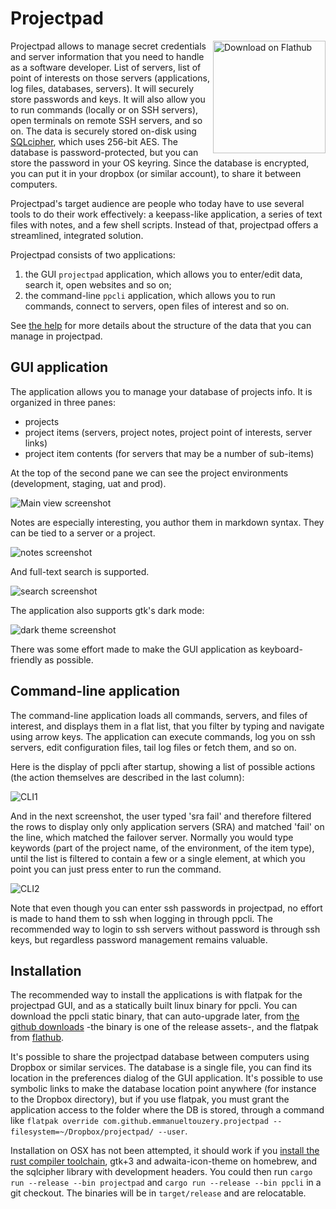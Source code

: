 # Projectpad

<a href='https://flathub.org/apps/details/com.github.emmanueltouzery.projectpad'><img width='180' align='right' alt='Download on Flathub' src='https://flathub.org/assets/badges/flathub-badge-en.png'/></a>

Projectpad allows to manage secret credentials and server information that you need to handle as a software developer. List of servers, list of point of interests on those servers (applications, log files, databases, servers). It will securely store passwords and keys. It will also allow you to run commands (locally or on SSH servers), open terminals on remote SSH servers, and so on.
The data is securely stored on-disk using [SQLcipher][], which uses 256-bit AES. The database is password-protected, but you can store the password in your OS keyring. Since the database is encrypted, you can put it in your dropbox (or similar account), to share it between computers.

Projectpad's target audience are people who today have to use several tools to do their work effectively: a keepass-like application, a series of text files with notes, and a few shell scripts. Instead of that, projectpad offers a streamlined, integrated solution.

Projectpad consists of two applications:

1. the GUI `projectpad` application, which allows you to enter/edit data, search it, open websites and so on;
2. the command-line `ppcli` application, which allows you to run commands, connect to servers, open files of interest and so on.

See [the help](https://github.com/emmanueltouzery/projectpad2/wiki/Help) for more details about the structure of the data that you can manage in projectpad.

## GUI application

The application allows you to manage your database of projects info. It is organized in three panes:

- projects
- project items (servers, project notes, project point of interests, server links)
- project item contents (for servers that may be a number of sub-items)

At the top of the second pane we can see the project environments (development, staging, uat and prod).

![Main view screenshot](https://raw.githubusercontent.com/wiki/emmanueltouzery/projectpad2/pics/gui1.png)

Notes are especially interesting, you author them in markdown syntax. They can be tied to a server or a project.

![notes screenshot](https://raw.githubusercontent.com/wiki/emmanueltouzery/projectpad2/pics/notes.png)

And full-text search is supported.

![search screenshot](https://raw.githubusercontent.com/wiki/emmanueltouzery/projectpad2/pics/gui2.png)

The application also supports gtk's dark mode:

![dark theme screenshot](https://raw.githubusercontent.com/wiki/emmanueltouzery/projectpad2/pics/gui_dark1.png)

There was some effort made to make the GUI application as keyboard-friendly as possible.

## Command-line application

The command-line application loads all commands, servers, and files of interest, and displays them in a flat list, that you filter by typing and navigate using arrow keys. The application can execute commands, log you on ssh servers, edit configuration files, tail log files or fetch them, and so on.

Here is the display of ppcli after startup, showing a list of possible actions (the action themselves are described in the last column):

![CLI1](https://raw.githubusercontent.com/wiki/emmanueltouzery/projectpad2/pics/cli1.svg)

And in the next screenshot, the user typed 'sra fail' and therefore filtered the rows to display only only application servers (SRA) and matched 'fail' on the line, which matched the failover server.
Normally you would type keywords (part of the project name, of the environment, of the item type), until the list is filtered to contain a few or a single element, at which you point you can just press enter to run the command.

![CLI2](https://raw.githubusercontent.com/wiki/emmanueltouzery/projectpad2/pics/cli2.svg)

Note that even though you can enter ssh passwords in projectpad, no effort is made to hand them to ssh when logging in through ppcli. The recommended way to login to ssh servers without password is through ssh keys, but regardless password management remains valuable.

[sqlcipher]: https://www.zetetic.net/sqlcipher/

## Installation

The recommended way to install the applications is with flatpak for the projectpad GUI, and as a statically built linux binary for ppcli. You can download the ppcli static binary, that can auto-upgrade later, from [the github downloads](https://github.com/emmanueltouzery/projectpad2/releases) -the binary is one of the release assets-, and the flatpak from [flathub](https://flathub.org/apps/details/com.github.emmanueltouzery.projectpad).

It's possible to share the projectpad database between computers using Dropbox or similar services. The database is a single file, you can find its location in the preferences dialog of the GUI application. It's possible to use symbolic links to make the database location point anywhere (for instance to the Dropbox directory), but if you use flatpak,
you must grant the application access to the folder where the DB is stored, through a command like `flatpak override com.github.emmanueltouzery.projectpad --filesystem=~/Dropbox/projectpad/ --user`.

Installation on OSX has not been attempted, it should work if you [install the rust compiler toolchain](https://rustup.rs/), gtk+3 and adwaita-icon-theme on homebrew, and the sqlcipher library with development headers. You could then run `cargo run --release --bin projectpad` and `cargo run --release --bin ppcli` in a git checkout. The binaries will be in `target/release` and are relocatable.
